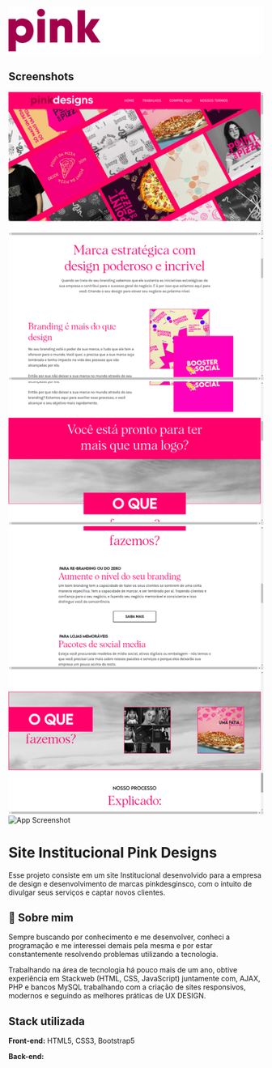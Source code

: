 ![Logo](./assets/images/logo-pink-design.png)

## Screenshots

![App Screenshot](./assets/screenshots/Captura%20de%20tela%20de%202022-10-28%2018-58-03.png)
![App Screenshot](./assets/screenshots/Captura%20de%20tela%20de%202022-10-28%2018-58-12.png)
![App Screenshot](./assets/screenshots/Captura%20de%20tela%20de%202022-10-28%2018-58-18.png)
![App Screenshot](./assets/screenshots/Captura%20de%20tela%20de%202022-10-28%2018-58-23.png)
![App Screenshot](./assets/screenshots/Captura%20de%20tela%20de%202022-10-28%2018-58-40.png)
![App Screenshot](./assets/screenshots/Captura%20de%20tela%20de%202022-10-28%18-59-14.png)

# Site Institucional Pink Designs

Esse projeto consiste em um site Institucional desenvolvido para a empresa de design e desenvolvimento de marcas pinkdesginsco, com o intuito de divulgar seus serviços e captar novos clientes.

## 🚀 Sobre mim

Sempre buscando por conhecimento e me desenvolver, conheci a programação e me interessei demais pela mesma e por estar constantemente resolvendo problemas utilizando a tecnologia.

Trabalhando na área de tecnologia há pouco mais de um ano, obtive experiência em Stackweb (HTML, CSS, JavaScript) juntamente com, AJAX, PHP e bancos MySQL trabalhando com a criação de sites responsivos, modernos e seguindo as melhores práticas de UX DESIGN.

## Stack utilizada

**Front-end:** HTML5, CSS3, Bootstrap5

**Back-end:**
